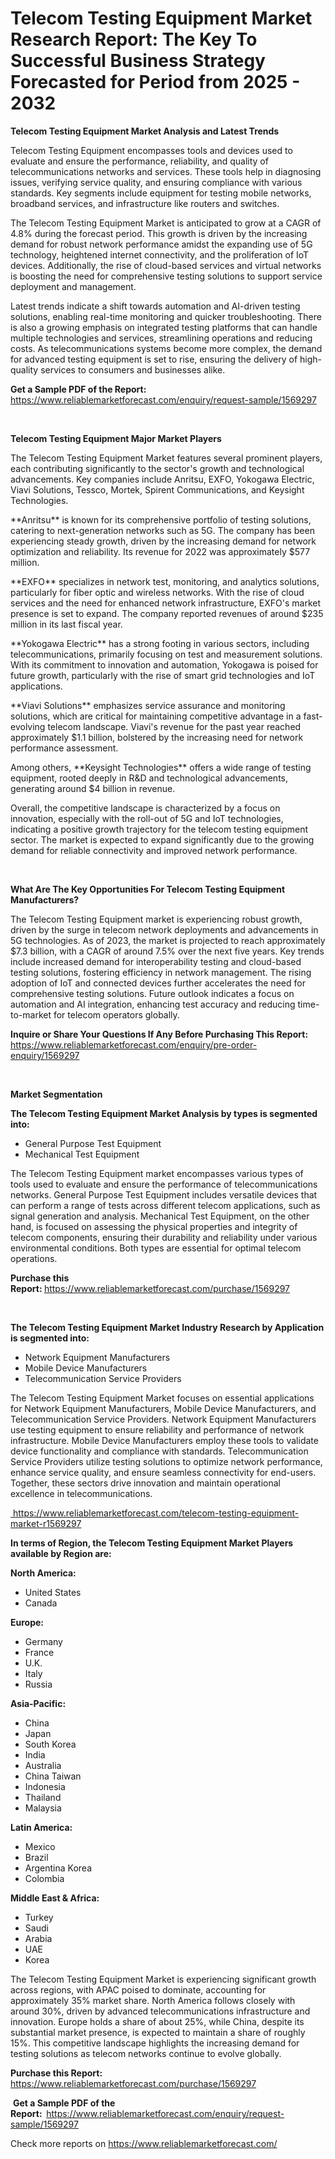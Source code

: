 <p><h1>Telecom Testing Equipment Market Research Report: The Key To Successful Business Strategy Forecasted for Period from 2025 - 2032</h1></p><p><strong>Telecom Testing Equipment Market Analysis and Latest Trends</strong></p>
<p><p>Telecom Testing Equipment encompasses tools and devices used to evaluate and ensure the performance, reliability, and quality of telecommunications networks and services. These tools help in diagnosing issues, verifying service quality, and ensuring compliance with various standards. Key segments include equipment for testing mobile networks, broadband services, and infrastructure like routers and switches.</p><p>The Telecom Testing Equipment Market is anticipated to grow at a CAGR of 4.8% during the forecast period. This growth is driven by the increasing demand for robust network performance amidst the expanding use of 5G technology, heightened internet connectivity, and the proliferation of IoT devices. Additionally, the rise of cloud-based services and virtual networks is boosting the need for comprehensive testing solutions to support service deployment and management.</p><p>Latest trends indicate a shift towards automation and AI-driven testing solutions, enabling real-time monitoring and quicker troubleshooting. There is also a growing emphasis on integrated testing platforms that can handle multiple technologies and services, streamlining operations and reducing costs. As telecommunications systems become more complex, the demand for advanced testing equipment is set to rise, ensuring the delivery of high-quality services to consumers and businesses alike.</p></p>
<p><strong>Get a Sample PDF of the Report:&nbsp;</strong> <a href="https://www.reliablemarketforecast.com/enquiry/request-sample/1569297?utm_campaign=2723&utm_medium=2&utm_source=Github&utm_content=ia&utm_term=09042025&utm_id=telecom-testing-equipment">https://www.reliablemarketforecast.com/enquiry/request-sample/1569297</a></p>
<p>&nbsp;</p>
<p><strong>Telecom Testing Equipment Major Market Players</strong></p>
<p><p>The Telecom Testing Equipment Market features several prominent players, each contributing significantly to the sector's growth and technological advancements. Key companies include Anritsu, EXFO, Yokogawa Electric, Viavi Solutions, Tessco, Mortek, Spirent Communications, and Keysight Technologies.</p><p>**Anritsu** is known for its comprehensive portfolio of testing solutions, catering to next-generation networks such as 5G. The company has been experiencing steady growth, driven by the increasing demand for network optimization and reliability. Its revenue for 2022 was approximately $577 million.</p><p>**EXFO** specializes in network test, monitoring, and analytics solutions, particularly for fiber optic and wireless networks. With the rise of cloud services and the need for enhanced network infrastructure, EXFO's market presence is set to expand. The company reported revenues of around $235 million in its last fiscal year.</p><p>**Yokogawa Electric** has a strong footing in various sectors, including telecommunications, primarily focusing on test and measurement solutions. With its commitment to innovation and automation, Yokogawa is poised for future growth, particularly with the rise of smart grid technologies and IoT applications.</p><p>**Viavi Solutions** emphasizes service assurance and monitoring solutions, which are critical for maintaining competitive advantage in a fast-evolving telecom landscape. Viavi's revenue for the past year reached approximately $1.1 billion, bolstered by the increasing need for network performance assessment.</p><p>Among others, **Keysight Technologies** offers a wide range of testing equipment, rooted deeply in R&D and technological advancements, generating around $4 billion in revenue.</p><p>Overall, the competitive landscape is characterized by a focus on innovation, especially with the roll-out of 5G and IoT technologies, indicating a positive growth trajectory for the telecom testing equipment sector. The market is expected to expand significantly due to the growing demand for reliable connectivity and improved network performance.</p></p>
<p>&nbsp;</p>
<p><strong>What Are The Key Opportunities For Telecom Testing Equipment Manufacturers?</strong></p>
<p><p>The Telecom Testing Equipment market is experiencing robust growth, driven by the surge in telecom network deployments and advancements in 5G technologies. As of 2023, the market is projected to reach approximately $7.3 billion, with a CAGR of around 7.5% over the next five years. Key trends include increased demand for interoperability testing and cloud-based testing solutions, fostering efficiency in network management. The rising adoption of IoT and connected devices further accelerates the need for comprehensive testing solutions. Future outlook indicates a focus on automation and AI integration, enhancing test accuracy and reducing time-to-market for telecom operators globally.</p></p>
<p><strong>Inquire or Share Your Questions If Any Before Purchasing This Report:</strong> <a href="https://www.reliablemarketforecast.com/enquiry/pre-order-enquiry/1569297?utm_campaign=2723&utm_medium=2&utm_source=Github&utm_content=ia&utm_term=09042025&utm_id=telecom-testing-equipment">https://www.reliablemarketforecast.com/enquiry/pre-order-enquiry/1569297</a></p>
<p>&nbsp;</p>
<p><strong>Market Segmentation</strong></p>
<p><strong>The Telecom Testing Equipment Market Analysis by types is segmented into:</strong></p>
<p><ul><li>General Purpose Test Equipment</li><li>Mechanical Test Equipment</li></ul></p>
<p><p>The Telecom Testing Equipment market encompasses various types of tools used to evaluate and ensure the performance of telecommunications networks. General Purpose Test Equipment includes versatile devices that can perform a range of tests across different telecom applications, such as signal generation and analysis. Mechanical Test Equipment, on the other hand, is focused on assessing the physical properties and integrity of telecom components, ensuring their durability and reliability under various environmental conditions. Both types are essential for optimal telecom operations.</p></p>
<p><strong>Purchase this Report:&nbsp;</strong><a href="https://www.reliablemarketforecast.com/purchase/1569297?utm_campaign=2723&utm_medium=2&utm_source=Github&utm_content=ia&utm_term=09042025&utm_id=telecom-testing-equipment">https://www.reliablemarketforecast.com/purchase/1569297</a></p>
<p>&nbsp;</p>
<p><strong>The Telecom Testing Equipment Market Industry Research by Application is segmented into:</strong></p>
<p><ul><li>Network Equipment Manufacturers</li><li>Mobile Device Manufacturers</li><li>Telecommunication Service Providers</li></ul></p>
<p><p>The Telecom Testing Equipment Market focuses on essential applications for Network Equipment Manufacturers, Mobile Device Manufacturers, and Telecommunication Service Providers. Network Equipment Manufacturers use testing equipment to ensure reliability and performance of network infrastructure. Mobile Device Manufacturers employ these tools to validate device functionality and compliance with standards. Telecommunication Service Providers utilize testing solutions to optimize network performance, enhance service quality, and ensure seamless connectivity for end-users. Together, these sectors drive innovation and maintain operational excellence in telecommunications.</p></p>
<p><a href="https://www.reliablemarketforecast.com/telecom-testing-equipment-market-r1569297?utm_campaign=2723&utm_medium=2&utm_source=Github&utm_content=ia&utm_term=09042025&utm_id=telecom-testing-equipment">&nbsp;https://www.reliablemarketforecast.com/telecom-testing-equipment-market-r1569297</a></p>
<p><strong>In terms of Region, the Telecom Testing Equipment Market Players available by Region are:</strong></p>
<p>
    <p> <strong> North America: </strong>
        <ul>
            <li>United States</li>
            <li>Canada</li>
        </ul>
        </p> 
    <p> <strong> Europe: </strong>
        <ul>
            <li>Germany</li>
            <li>France</li>
            <li>U.K.</li>
            <li>Italy</li>
            <li>Russia</li>
        </ul>
        </p> 
    <p> <strong> Asia-Pacific: </strong>
        <ul>
            <li>China</li>
            <li>Japan</li>
            <li>South Korea</li>
            <li>India</li>
            <li>Australia</li>
            <li>China Taiwan</li>
            <li>Indonesia</li>
            <li>Thailand</li>
            <li>Malaysia</li>
        </ul>
        </p> 
    <p> <strong> Latin America: </strong>
        <ul>
            <li>Mexico</li>
            <li>Brazil</li>
            <li>Argentina Korea</li>
            <li>Colombia</li>
        </ul>
        </p> 
    <p> <strong> Middle East & Africa: </strong>
        <ul>
            <li>Turkey</li>
            <li>Saudi</li>
            <li>Arabia</li>
            <li>UAE</li>
            <li>Korea</li>
        </ul>
    </p>
    </p>
<p><p>The Telecom Testing Equipment Market is experiencing significant growth across regions, with APAC poised to dominate, accounting for approximately 35% market share. North America follows closely with around 30%, driven by advanced telecommunications infrastructure and innovation. Europe holds a share of about 25%, while China, despite its substantial market presence, is expected to maintain a share of roughly 15%. This competitive landscape highlights the increasing demand for testing solutions as telecom networks continue to evolve globally.</p></p>
<p><strong>Purchase this Report: </strong><a href="https://www.reliablemarketforecast.com/purchase/1569297?utm_campaign=2723&utm_medium=2&utm_source=Github&utm_content=ia&utm_term=09042025&utm_id=telecom-testing-equipment">https://www.reliablemarketforecast.com/purchase/1569297</a></p>
<p>&nbsp;<strong>Get a Sample PDF of the Report:&nbsp;&nbsp;</strong><a href="https://www.reliablemarketforecast.com/enquiry/request-sample/1569297?utm_campaign=2723&utm_medium=2&utm_source=Github&utm_content=ia&utm_term=09042025&utm_id=telecom-testing-equipment">https://www.reliablemarketforecast.com/enquiry/request-sample/1569297</a></p>
<p><strong></strong></p>
<p>Check more reports on <a href="https://www.reliablemarketforecast.com/?utm_campaign=2723&utm_medium=2&utm_source=Github&utm_content=ia&utm_term=09042025&utm_id=telecom-testing-equipment">https://www.reliablemarketforecast.com/</a></p>